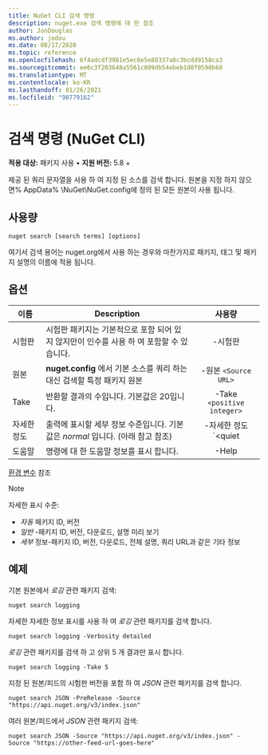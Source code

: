 ```yaml
---
title: NuGet CLI 검색 명령
description: nuget.exe 검색 명령에 대 한 참조
author: JonDouglas
ms.author: jodou
ms.date: 08/17/2020
ms.topic: reference
ms.openlocfilehash: 6f4adcdf3981e5ec0e5e88337a8c3bcdd9158ca3
ms.sourcegitcommit: ee6c3f203648a5561c809db54ebeb1d0f0598b68
ms.translationtype: MT
ms.contentlocale: ko-KR
ms.lasthandoff: 01/26/2021
ms.locfileid: "98779162"
---
```

# <a name="search-command-nuget-cli"></a>검색 명령 (NuGet CLI)

**적용 대상:** 패키지 사용 &bullet; **지원 버전:** 5.8 +

제공 된 쿼리 문자열을 사용 하 여 지정 된 소스를 검색 합니다. 원본을 지정 하지 않으면% AppData% \NuGet\NuGet.config에 정의 된 모든 원본이 사용 됩니다.

## <a name="usage"></a>사용량

```cli
nuget search [search terms] [options]
```

여기서 검색 용어는 nuget.org에서 사용 하는 경우와 마찬가지로 패키지, 태그 및 패키지 설명의 이름에 적용 됩니다.

## <a name="options"></a>옵션

| 이름 | Description | 사용량 |
| ---  |     ---     |  :-:  |
| 시험판 | 시험판 패키지는 기본적으로 포함 되어 있지 않지만이 인수를 사용 하 여 포함할 수 있습니다. | -시험판 |
| 원본 | __nuget.config__ 에서 기본 소스를 쿼리 하는 대신 검색할 특정 패키지 원본 | -원본 `<Source URL>`|
| Take | 반환할 결과의 수입니다. 기본값은 20입니다. | -Take `<positive integer>` |
| 자세한 정도 | 출력에 표시할 세부 정보 수준입니다. 기본값은 _normal_ 입니다. (아래 참고 참조)  | -자세한 정도 `<quiet|normal|detailed>` |
| 도움말 | 명령에 대 한 도움말 정보를 표시 합니다. | -Help |

[환경 변수](cli-ref-environment-variables.md) 참조

> [!NOTE] 
> 자세한 표시 수준:
> * _자동_ 패키지 ID, 버전
> * _일반_ -패키지 ID, 버전, 다운로드, 설명 미리 보기
> * _세부_ 정보-패키지 ID, 버전, 다운로드, 전체 설명, 쿼리 URL과 같은 기타 정보

## <a name="examples"></a>예제

기본 원본에서 *로깅* 관련 패키지 검색:
```
nuget search logging
```
자세한 자세한 정보 표시를 사용 하 여 *로깅* 관련 패키지를 검색 합니다.
```
nuget search logging -Verbosity detailed
```
*로깅* 관련 패키지를 검색 하 고 상위 5 개 결과만 표시 합니다.
```
nuget search logging -Take 5
```
지정 된 원본/피드의 시험판 버전을 포함 하 여 *JSON* 관련 패키지를 검색 합니다.
```
nuget search JSON -PreRelease -Source "https://api.nuget.org/v3/index.json"
```
여러 원본/피드에서 *JSON* 관련 패키지 검색:
```
nuget search JSON -Source "https://api.nuget.org/v3/index.json" -Source "https://other-feed-url-goes-here"
```
